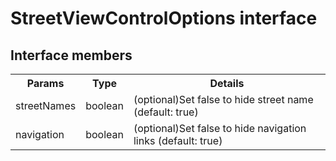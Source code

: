 # StreetViewControlOptions interface

## Interface members

<table>
<tr>
  <th>Params</th>
  <th>Type</th>
  <th>Details</th>
</tr>
<tr>
  <td>streetNames</td>
  <td>boolean</td>
  <td>(optional)Set false to hide street name (default: true)</td>
</tr>
<tr>
  <td>navigation</td>
  <td>boolean</td>
  <td>(optional)Set false to hide navigation links (default: true)</td>
</tr>
</table>
